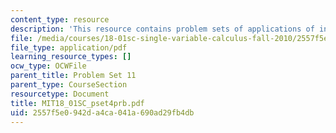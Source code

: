 ```yaml
---
content_type: resource
description: 'This resource contains problem sets of applications of integration. '
file: /media/courses/18-01sc-single-variable-calculus-fall-2010/2557f5e0942da4ca041a690ad29fb4db_MIT18_01SC_pset4prb.pdf
file_type: application/pdf
learning_resource_types: []
ocw_type: OCWFile
parent_title: Problem Set 11
parent_type: CourseSection
resourcetype: Document
title: MIT18_01SC_pset4prb.pdf
uid: 2557f5e0-942d-a4ca-041a-690ad29fb4db
---
```

